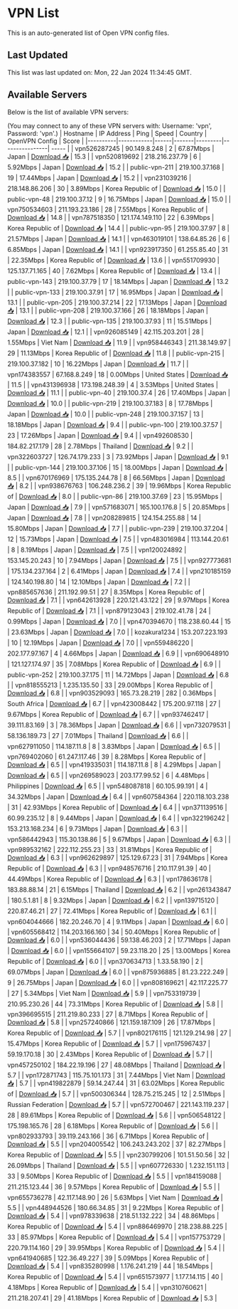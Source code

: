 # VPN List

This is an auto-generated list of Open VPN config files.

## Last Updated

This list was last updated on: Mon, 22 Jan 2024 11:34:45 GMT.

## Available Servers

Below is the list of available VPN servers:

(You may connect to any of these VPN servers with: Username: 'vpn', Password: 'vpn'.)
| Hostname | IP Address | Ping | Speed | Country | OpenVPN Config | Score |
|----------|------------|------|-------|---------|----------------| ----- |
| vpn526287245 | 90.149.8.248 | 2 | 67.87Mbps | Japan | [Download 📥](./configs/server_0_JP.ovpn) | 15.3 |
| vpn520819692 | 218.216.237.79 | 6 | 5.92Mbps | Japan | [Download 📥](./configs/server_1_JP.ovpn) | 15.2 |
| public-vpn-211 | 219.100.37.168 | 19 | 17.44Mbps | Japan | [Download 📥](./configs/server_2_JP.ovpn) | 15.2 |
| vpn231039216 | 218.148.86.206 | 30 | 3.89Mbps | Korea Republic of | [Download 📥](./configs/server_3_KR.ovpn) | 15.0 |
| public-vpn-48 | 219.100.37.12 | 9 | 16.75Mbps | Japan | [Download 📥](./configs/server_4_JP.ovpn) | 15.0 |
| vpn750534603 | 211.193.23.186 | 28 | 7.55Mbps | Korea Republic of | [Download 📥](./configs/server_5_KR.ovpn) | 14.8 |
| vpn787518350 | 121.174.149.110 | 22 | 6.39Mbps | Korea Republic of | [Download 📥](./configs/server_6_KR.ovpn) | 14.4 |
| public-vpn-95 | 219.100.37.97 | 8 | 21.57Mbps | Japan | [Download 📥](./configs/server_7_JP.ovpn) | 14.1 |
| vpn463019101 | 138.64.85.26 | 6 | 6.85Mbps | Japan | [Download 📥](./configs/server_8_JP.ovpn) | 14.1 |
| vpn923917350 | 61.255.85.40 | 31 | 22.35Mbps | Korea Republic of | [Download 📥](./configs/server_9_KR.ovpn) | 13.6 |
| vpn551709930 | 125.137.71.165 | 40 | 7.62Mbps | Korea Republic of | [Download 📥](./configs/server_10_KR.ovpn) | 13.4 |
| public-vpn-143 | 219.100.37.79 | 17 | 18.14Mbps | Japan | [Download 📥](./configs/server_11_JP.ovpn) | 13.2 |
| public-vpn-133 | 219.100.37.91 | 17 | 16.95Mbps | Japan | [Download 📥](./configs/server_12_JP.ovpn) | 13.1 |
| public-vpn-205 | 219.100.37.214 | 22 | 17.13Mbps | Japan | [Download 📥](./configs/server_13_JP.ovpn) | 13.1 |
| public-vpn-208 | 219.100.37.166 | 26 | 18.18Mbps | Japan | [Download 📥](./configs/server_14_JP.ovpn) | 12.3 |
| public-vpn-135 | 219.100.37.93 | 11 | 15.51Mbps | Japan | [Download 📥](./configs/server_15_JP.ovpn) | 12.1 |
| vpn926085149 | 42.115.203.201 | 28 | 1.55Mbps | Viet Nam | [Download 📥](./configs/server_16_VN.ovpn) | 11.9 |
| vpn958446343 | 211.38.149.97 | 29 | 11.13Mbps | Korea Republic of | [Download 📥](./configs/server_17_KR.ovpn) | 11.8 |
| public-vpn-215 | 219.100.37.182 | 10 | 16.22Mbps | Japan | [Download 📥](./configs/server_18_JP.ovpn) | 11.7 |
| vpn174383557 | 67.168.8.249 | 18 | 0.00Mbps | United States | [Download 📥](./configs/server_19_US.ovpn) | 11.5 |
| vpn431396938 | 173.198.248.39 | 4 | 3.53Mbps | United States | [Download 📥](./configs/server_20_US.ovpn) | 11.1 |
| public-vpn-40 | 219.100.37.4 | 26 | 17.40Mbps | Japan | [Download 📥](./configs/server_21_JP.ovpn) | 10.0 |
| public-vpn-219 | 219.100.37.183 | 8 | 17.78Mbps | Japan | [Download 📥](./configs/server_22_JP.ovpn) | 10.0 |
| public-vpn-248 | 219.100.37.157 | 13 | 18.18Mbps | Japan | [Download 📥](./configs/server_23_JP.ovpn) | 9.4 |
| public-vpn-100 | 219.100.37.57 | 23 | 17.26Mbps | Japan | [Download 📥](./configs/server_24_JP.ovpn) | 9.4 |
| vpn492608530 | 184.82.217.179 | 28 | 2.78Mbps | Thailand | [Download 📥](./configs/server_25_TH.ovpn) | 9.2 |
| vpn322603727 | 126.74.179.233 | 3 | 73.92Mbps | Japan | [Download 📥](./configs/server_26_JP.ovpn) | 9.1 |
| public-vpn-144 | 219.100.37.106 | 15 | 18.00Mbps | Japan | [Download 📥](./configs/server_27_JP.ovpn) | 8.5 |
| vpn670176969 | 175.135.244.78 | 8 | 66.56Mbps | Japan | [Download 📥](./configs/server_28_JP.ovpn) | 8.2 |
| vpn938676763 | 106.248.236.2 | 39 | 19.96Mbps | Korea Republic of | [Download 📥](./configs/server_29_KR.ovpn) | 8.0 |
| public-vpn-86 | 219.100.37.69 | 23 | 15.95Mbps | Japan | [Download 📥](./configs/server_30_JP.ovpn) | 7.9 |
| vpn571683071 | 165.100.176.8 | 5 | 20.85Mbps | Japan | [Download 📥](./configs/server_31_JP.ovpn) | 7.8 |
| vpn208289815 | 124.154.255.88 | 14 | 15.80Mbps | Japan | [Download 📥](./configs/server_32_JP.ovpn) | 7.7 |
| public-vpn-239 | 219.100.37.204 | 12 | 15.73Mbps | Japan | [Download 📥](./configs/server_33_JP.ovpn) | 7.5 |
| vpn483016984 | 113.144.20.61 | 8 | 8.19Mbps | Japan | [Download 📥](./configs/server_34_JP.ovpn) | 7.5 |
| vpn120024892 | 153.145.20.243 | 10 | 7.94Mbps | Japan | [Download 📥](./configs/server_35_JP.ovpn) | 7.5 |
| vpn927773681 | 175.134.237.164 | 2 | 6.41Mbps | Japan | [Download 📥](./configs/server_36_JP.ovpn) | 7.4 |
| vpn210185159 | 124.140.198.80 | 14 | 12.10Mbps | Japan | [Download 📥](./configs/server_37_JP.ovpn) | 7.2 |
| vpn885657636 | 211.192.99.51 | 27 | 8.35Mbps | Korea Republic of | [Download 📥](./configs/server_38_KR.ovpn) | 7.1 |
| vpn642613928 | 220.121.43.122 | 29 | 9.97Mbps | Korea Republic of | [Download 📥](./configs/server_39_KR.ovpn) | 7.1 |
| vpn879123043 | 219.102.41.78 | 24 | 0.99Mbps | Japan | [Download 📥](./configs/server_40_JP.ovpn) | 7.0 |
| vpn470394670 | 118.238.60.44 | 15 | 23.63Mbps | Japan | [Download 📥](./configs/server_41_JP.ovpn) | 7.0 |
| kozakura1234 | 153.207.223.193 | 10 | 12.19Mbps | Japan | [Download 📥](./configs/server_42_JP.ovpn) | 7.0 |
| vpn559486220 | 202.177.97.167 | 4 | 4.66Mbps | Japan | [Download 📥](./configs/server_43_JP.ovpn) | 6.9 |
| vpn690648910 | 121.127.174.97 | 35 | 7.08Mbps | Korea Republic of | [Download 📥](./configs/server_44_KR.ovpn) | 6.9 |
| public-vpn-252 | 219.100.37.175 | 11 | 14.72Mbps | Japan | [Download 📥](./configs/server_45_JP.ovpn) | 6.8 |
| vpn818555213 | 1.235.135.50 | 33 | 29.00Mbps | Korea Republic of | [Download 📥](./configs/server_46_KR.ovpn) | 6.8 |
| vpn903529093 | 165.73.28.219 | 282 | 0.36Mbps | South Africa | [Download 📥](./configs/server_47_ZA.ovpn) | 6.7 |
| vpn423008442 | 175.200.97.118 | 27 | 9.67Mbps | Korea Republic of | [Download 📥](./configs/server_48_KR.ovpn) | 6.7 |
| vpn937462417 | 39.111.83.169 | 3 | 78.36Mbps | Japan | [Download 📥](./configs/server_49_JP.ovpn) | 6.6 |
| vpn732079531 | 58.136.189.73 | 27 | 7.01Mbps | Thailand | [Download 📥](./configs/server_50_TH.ovpn) | 6.6 |
| vpn627911050 | 114.187.11.8 | 8 | 3.83Mbps | Japan | [Download 📥](./configs/server_51_JP.ovpn) | 6.5 |
| vpn769402060 | 61.247.117.46 | 39 | 8.28Mbps | Korea Republic of | [Download 📥](./configs/server_52_KR.ovpn) | 6.5 |
| vpn419335031 | 114.187.11.8 | 8 | 4.29Mbps | Japan | [Download 📥](./configs/server_53_JP.ovpn) | 6.5 |
| vpn269589023 | 203.177.99.52 | 6 | 4.48Mbps | Philippines | [Download 📥](./configs/server_54_PH.ovpn) | 6.5 |
| vpn548087818 | 60.105.99.191 | 4 | 34.32Mbps | Japan | [Download 📥](./configs/server_55_JP.ovpn) | 6.4 |
| vpn607584364 | 220.118.103.238 | 31 | 42.93Mbps | Korea Republic of | [Download 📥](./configs/server_56_KR.ovpn) | 6.4 |
| vpn371139516 | 60.99.235.12 | 8 | 9.44Mbps | Japan | [Download 📥](./configs/server_57_JP.ovpn) | 6.4 |
| vpn322196242 | 153.213.168.234 | 6 | 9.73Mbps | Japan | [Download 📥](./configs/server_58_JP.ovpn) | 6.3 |
| vpn586442943 | 115.30.138.86 | 5 | 9.67Mbps | Japan | [Download 📥](./configs/server_59_JP.ovpn) | 6.3 |
| vpn989532162 | 222.112.255.23 | 33 | 31.81Mbps | Korea Republic of | [Download 📥](./configs/server_60_KR.ovpn) | 6.3 |
| vpn962629897 | 125.129.67.23 | 31 | 7.94Mbps | Korea Republic of | [Download 📥](./configs/server_61_KR.ovpn) | 6.3 |
| vpn948576716 | 210.117.91.39 | 40 | 44.49Mbps | Korea Republic of | [Download 📥](./configs/server_62_KR.ovpn) | 6.3 |
| vpn178636178 | 183.88.88.14 | 21 | 6.15Mbps | Thailand | [Download 📥](./configs/server_63_TH.ovpn) | 6.2 |
| vpn261343847 | 180.5.1.81 | 8 | 9.32Mbps | Japan | [Download 📥](./configs/server_64_JP.ovpn) | 6.2 |
| vpn139715120 | 220.87.46.21 | 27 | 72.41Mbps | Korea Republic of | [Download 📥](./configs/server_65_KR.ovpn) | 6.1 |
| vpn604044666 | 182.20.246.70 | 4 | 9.11Mbps | Japan | [Download 📥](./configs/server_66_JP.ovpn) | 6.0 |
| vpn605568412 | 114.203.166.160 | 34 | 50.40Mbps | Korea Republic of | [Download 📥](./configs/server_67_KR.ovpn) | 6.0 |
| vpn536044436 | 59.138.46.203 | 2 | 17.71Mbps | Japan | [Download 📥](./configs/server_68_JP.ovpn) | 6.0 |
| vpn155664107 | 59.23.118.20 | 25 | 13.00Mbps | Korea Republic of | [Download 📥](./configs/server_69_KR.ovpn) | 6.0 |
| vpn370634713 | 1.33.58.190 | 2 | 69.07Mbps | Japan | [Download 📥](./configs/server_70_JP.ovpn) | 6.0 |
| vpn875936885 | 81.23.222.249 | 9 | 26.75Mbps | Japan | [Download 📥](./configs/server_71_JP.ovpn) | 6.0 |
| vpn808169621 | 42.117.225.77 | 27 | 5.34Mbps | Viet Nam | [Download 📥](./configs/server_72_VN.ovpn) | 5.9 |
| vpn753319739 | 210.95.230.26 | 44 | 73.31Mbps | Korea Republic of | [Download 📥](./configs/server_73_KR.ovpn) | 5.8 |
| vpn396695515 | 211.219.80.233 | 27 | 8.71Mbps | Korea Republic of | [Download 📥](./configs/server_74_KR.ovpn) | 5.8 |
| vpn257240866 | 121.159.187.109 | 26 | 17.87Mbps | Korea Republic of | [Download 📥](./configs/server_75_KR.ovpn) | 5.7 |
| vpn802176115 | 121.129.214.98 | 27 | 15.47Mbps | Korea Republic of | [Download 📥](./configs/server_76_KR.ovpn) | 5.7 |
| vpn175967437 | 59.19.170.18 | 30 | 2.43Mbps | Korea Republic of | [Download 📥](./configs/server_77_KR.ovpn) | 5.7 |
| vpn457250102 | 184.22.19.196 | 27 | 48.08Mbps | Thailand | [Download 📥](./configs/server_78_TH.ovpn) | 5.7 |
| vpn172871743 | 115.75.101.173 | 31 | 7.44Mbps | Viet Nam | [Download 📥](./configs/server_79_VN.ovpn) | 5.7 |
| vpn419822879 | 59.14.247.44 | 31 | 63.02Mbps | Korea Republic of | [Download 📥](./configs/server_80_KR.ovpn) | 5.7 |
| vpn500306344 | 128.75.215.245 | 12 | 2.51Mbps | Russian Federation | [Download 📥](./configs/server_81_RU.ovpn) | 5.7 |
| vpn572700467 | 221.143.119.237 | 28 | 89.61Mbps | Korea Republic of | [Download 📥](./configs/server_82_KR.ovpn) | 5.6 |
| vpn506548122 | 175.198.165.76 | 28 | 6.18Mbps | Korea Republic of | [Download 📥](./configs/server_83_KR.ovpn) | 5.6 |
| vpn802933793 | 39.119.243.166 | 36 | 6.71Mbps | Korea Republic of | [Download 📥](./configs/server_84_KR.ovpn) | 5.5 |
| vpn204005542 | 106.243.243.202 | 37 | 82.27Mbps | Korea Republic of | [Download 📥](./configs/server_85_KR.ovpn) | 5.5 |
| vpn230799206 | 101.51.50.56 | 32 | 26.09Mbps | Thailand | [Download 📥](./configs/server_86_TH.ovpn) | 5.5 |
| vpn607726330 | 1.232.151.113 | 33 | 9.50Mbps | Korea Republic of | [Download 📥](./configs/server_87_KR.ovpn) | 5.5 |
| vpn184159088 | 211.215.123.44 | 36 | 9.57Mbps | Korea Republic of | [Download 📥](./configs/server_88_KR.ovpn) | 5.5 |
| vpn655736278 | 42.117.148.90 | 26 | 5.63Mbps | Viet Nam | [Download 📥](./configs/server_89_VN.ovpn) | 5.5 |
| vpn448944526 | 180.66.34.85 | 31 | 9.22Mbps | Korea Republic of | [Download 📥](./configs/server_90_KR.ovpn) | 5.4 |
| vpn978339638 | 218.51.132.222 | 34 | 48.86Mbps | Korea Republic of | [Download 📥](./configs/server_91_KR.ovpn) | 5.4 |
| vpn886469970 | 218.238.88.225 | 33 | 85.97Mbps | Korea Republic of | [Download 📥](./configs/server_92_KR.ovpn) | 5.4 |
| vpn157753729 | 220.79.114.160 | 29 | 39.95Mbps | Korea Republic of | [Download 📥](./configs/server_93_KR.ovpn) | 5.4 |
| vpn641940685 | 122.36.49.227 | 39 | 5.09Mbps | Korea Republic of | [Download 📥](./configs/server_94_KR.ovpn) | 5.4 |
| vpn835280998 | 1.176.241.219 | 44 | 18.54Mbps | Korea Republic of | [Download 📥](./configs/server_95_KR.ovpn) | 5.4 |
| vpn651573977 | 1.177.14.115 | 40 | 4.18Mbps | Korea Republic of | [Download 📥](./configs/server_96_KR.ovpn) | 5.4 |
| vpn310760621 | 211.218.207.41 | 29 | 41.18Mbps | Korea Republic of | [Download 📥](./configs/server_97_KR.ovpn) | 5.3 |

